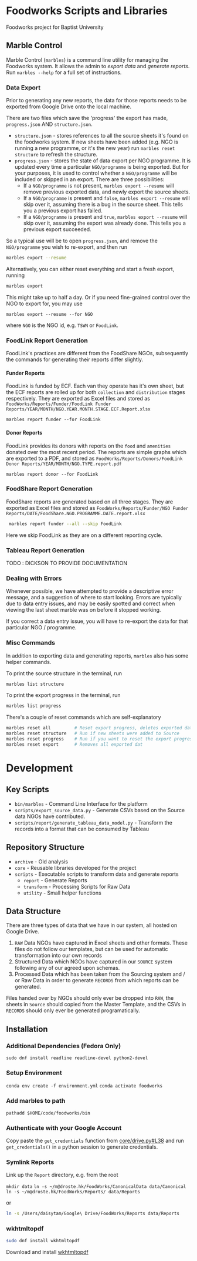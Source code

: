 # Foodworks Scripts and Libraries

Foodworks project for Baptist University

## Marble Control

Marble Control (`marbles`) is a command line utility for managing the Foodworks system. It allows the admin to _export data_ and _generate reports_. Run `marbles --help` for a full set of instructions.

### Data Export

Prior to generating any new reports, the data for those reports needs to be exported from Google Drive onto the local machine.

There are two files which save the 'progress' the export has made, `progress.json` AND `structure.json`.

* `structure.json` - stores references to all the source sheets it's found on the foodworks system. If new sheets have been added (e.g. NGO is running a new programme, or it's the new year) run `marbles reset structure` to refresh the structure. 
* `progress.json` - stores the state of data export per NGO programme. It is updated every time a particular `NGO/programme` is being exported. But for your purposes, it is used to control whether a `NGO/programme` will be included or skipped in an export. There are three possibilities:
	- If a `NGO/programme` is not present, `marbles export --resume` will remove previous exported data, and newly export the source sheets.
	- If a `NGO/programme` is present and `false`, `marbles export --resume` will skip over it, assuming there is a bug in the source sheet. This tells you a previous export has failed.
	- If a `NGO/programme` is present and `true`, `marbles export --resume` will skip over it, assuming the export was already done. This tells you a previous export succeeded.

So a typical use will be to open `progress.json`, and remove the `NGO/programme` you wish to re-export, and then run

```bash
marbles export --resume
```

Alternatively, you can either reset everything and start a fresh export, running 

```bash
marbles export
```

This might take up to half a day. Or if you need fine-grained control over the NGO to export for, you may use

```
marbles export --resume --for NGO
```

where `NGO` is the NGO id, e.g. `TSWN` or `FoodLink`.

### FoodLink Report Generation

FoodLink's practices are different from the FoodShare NGOs, subsequently the commands for generating their reports differ slightly.

#### Funder Reports

FoodLink is funded by ECF. Each van they operate has it's own sheet, but the ECF reports are rolled up for both `collection` and `distribution` stages respectively. They are exported as Excel files and stored as `FoodWorks/Reports/Funder/FoodLink Funder Reports/YEAR/MONTH/NGO.YEAR.MONTH.STAGE.ECF.Report.xlsx`

```
marbles report funder --for FoodLink
```

#### Donor Reports 

FoodLink provides its donors with reports on the `food` and `amenities` donated over the most recent period. The reports are simple graphs which are exported to a PDF, and stored as `FoodWorks/Reports/Donors/FoodLink Donor Reports/YEAR/MONTH/NGO.TYPE.report.pdf`

```
marbles report donor --for FoodLink
```

### FoodShare Report Generation

FoodShare reports are generated based on all three stages. They are exported as Excel files and stored as `FoodWorks/Reports/Funder/NGO Funder Reports/DATE/FoodShare.NGO.PROGRAMME.DATE.report.xlsx`

```bash
 marbles report funder --all --skip FoodLink
```

Here we skip FoodLink as they are on a different reporting cycle.

### Tableau Report Generation

TODO : DICKSON TO PROVIDE DOCUMENTATION

### Dealing with Errors

Whenever possible, we have attempted to provide a descriptive error message, and a suggestion of where to start looking. Errors are typically due to data entry issues, and may be easily spotted and correct when viewing the last sheet marble was on before it stopped working.

If you correct a data entry issue, you will have to re-export the data for that particular NGO / programme.

### Misc Commands

In addition to exporting data and generating reports, `marbles` also has some helper commands.

To print the source structure in the terminal, run 

```bash
marbles list structure
```

To print the export progress in the terminal, run 

```bash
marbles list progress
```

There's a couple of reset commands which are self-explanatory

```bash
marbles reset all         # Reset export progress, deletes exported data
marbles reset structure   # Run if new sheets were added to Source
marbles reset progress    # Run if you want to reset the export progress
marbles reset export      # Removes all exported dat
```


# Development

## Key Scripts

* `bin/marbles` - Command Line Interface for the platform
* `scripts/export_source_data.py` - Generate CSVs based on the Source data NGOs have contributed. 
* `scripts/report/generate_tableau_data_model.py` - Transform the records into a format that can be consumed by Tableau

## Repository Structure

* `archive` - Old analysis
* `core` - Reusable libraries developed for the project
* `scripts` - Executable scripts to transform data and generate reports
    - `report` - Generate Reports
    - `transform` - Processing Scripts for Raw Data
    - `utility` - Small helper functions


## Data Structure

There are three types of data that we have in our system, all hosted on Google Drive.

1. `RAW` Data NGOs have captured in Excel sheets and other formats. These files do not follow our templates, but can be used for automatic transformation into our own records
1. Structured Data which NGOs have captured in our `SOURCE` system following any of our agreed upon schemas. 
1. Processed Data which has been taken from the Sourcing system and / or Raw Data in order to generate `RECORDS` from which reports can be generated.

Files handed over by NGOs should only ever be dropped into `RAW`, the sheets in `Source` should copied from the Master Template, and the CSVs in `RECORDS` should only ever be generated programatically.  

## Installation

### Additional Dependencies (Fedora Only)

`sudo dnf install readline readline-devel python2-devel`

### Setup Environment

`conda env create -f environment.yml`
`conda activate foodworks`

### Add marbles to path

`pathadd $HOME/code/foodworks/bin`

### Authenticate with your Google Account

Copy paste the `get_credentials` function from [core/drive.py#L38](https://github.com/drostehk/foodworks/blob/master/core/drive.py#L38) and run `get_credentials()` in a python session to generate credentials.

### Symlink Reports

Link up the `Report` directory, e.g. from the root

`mkdir data`
`ln -s ~/m@droste.hk/FoodWorks/CanonicalData data/Canonical`
`ln -s ~/m@droste.hk/FoodWorks/Reports/ data/Reports`

or

```bash
ln -s /Users/daisytam/Google\ Drive/FoodWorks/Reports data/Reports
```

### wkhtmltopdf

```bash
sudo dnf install wkhtmltopdf
```

Download and install [wkhtmltopdf](http://wkhtmltopdf.org/downloads.html)